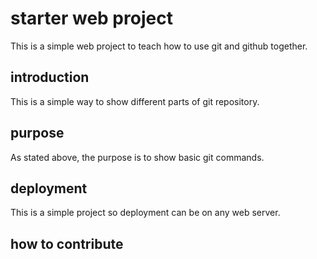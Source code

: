 # starter web project

This is a simple web project to teach how to use git and github together.

## introduction

This is a simple way to show different parts of git repository.

## purpose 

As stated above, the purpose is to show basic git commands.

## deployment

This is a simple project so deployment can be on any web server.

## how to contribute

